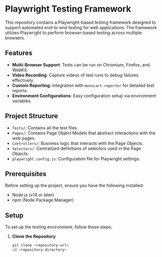 # Playwright Testing Framework

This repository contains a Playwright-based testing framework designed to support automated end-to-end testing for web applications. The framework utilizes Playwright to perform browser-based testing across multiple browsers.

## Features

- **Multi-Browser Support**: Tests can be run on Chromium, Firefox, and WebKit.
- **Video Recording**: Capture videos of test runs to debug failures effectively.
- **Custom Reporting**: Integration with `monocart-reporter` for detailed test reports.
- **Environment Configurations**: Easy configuration setup via environment variables.

## Project Structure

- `Tests/`: Contains all the test files.
- `Pages/`: Contains Page Object Models that abstract interactions with the web pages.
- `Controllers/`: Business logic that interacts with the Page Objects.
- `Selectors/`: Centralized definitions of selectors used in the Page Objects.
- `playwright.config.js`: Configuration file for Playwright settings.

## Prerequisites

Before setting up the project, ensure you have the following installed:
- Node.js (v14 or later)
- npm (Node Package Manager)

## Setup

To set up the testing environment, follow these steps:

1. **Clone the Repository**
   ```bash
   git clone <repository-url>
   cd <repository-directory>

